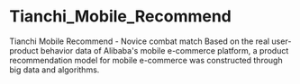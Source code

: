 # Tianchi_Mobile_Recommend
Tianchi Mobile Recommend - Novice combat match  Based on the real user-product behavior data of Alibaba's mobile e-commerce platform, a product recommendation model for mobile e-commerce was constructed through big data and algorithms.
